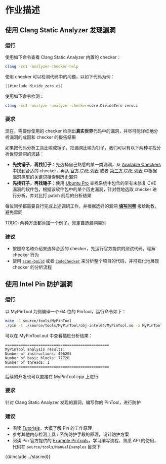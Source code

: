 # 作业描述

## 使用 Clang Static Analyzer 发现漏洞

### 运行

使用如下命令查看 Clang Static Analyzer 内置的 checker：

```bash
clang -cc1 -analyzer-checker-help
```

使用 checker 可以检测代码中的问题，以如下代码为例：

```c
{{#include divide_zero.c}}
```

使用如下命令检测：

```bash
clang -cc1 -analyze -analyzer-checker=core.DivideZero zero.c
```

### 要求

现在，需要你使用的 checker 检测出**真实世界**代码中的漏洞，并尽可能详细地分析漏洞的成因和 checker 的报告结果

如果把代码分析工具比喻成锤子，把漏洞比喻为钉子，我们可以有以下两种寻找分析世界漏洞的思路：

- **先找锤子，再找钉子**：先选择自己熟悉的某一类漏洞，从 [Available Checkers](https://clang-analyzer.llvm.org/available_checks.html) 中找到合适的 checker，再从 [官方 CVE 列表](https://www.cve.org) 或者 [第三方 CVE 列表](https://ubuntu.com/security/cves) 中根据漏洞类型的关键词搜索到历史漏洞
- **先找钉子，再找锤子**：使用 [Ubuntu Pro](https://ubuntu.com/pro) 查找系统中包含的带有未修复 CVE 漏洞的软件包，根据该软件包中的某个历史漏洞，针对性地选取 checker 进行分析，并对比打 patch 前后的分析结果

每位同学都需要自行完成上述调研工作，并根据选好的漏洞 [**填写问卷**](https://wj.sjtu.edu.cn/q/msx7677i) 报给助教，避免雷同

TODO: 两种方法都添加一个例子，规定自选漏洞类别

### 建议

- 按照命名和介绍来选择合适的 checker，先运行官方提供的测试代码，理解 checker 行为
- 使用 [`scan-build`](https://clang-analyzer.llvm.org/scan-build.html) 或者 [`CodeChecker`](https://clang-analyzer.llvm.org/codechecker.html) 来分析整个项目的代码，并可视化地展现 checker 的分析流程

## 使用 Intel Pin 防护漏洞

### 运行

以 MyPinTool 为例编译一个 64 位的 PinTool，运行命令如下：

```bash
make -C source/tools/MyPinTool
./pin -t ./source/tools/MyPinTool/obj-intel64/MyPinTool.so -o MyPinTool.out -- /bin/ls
```

可以在 MyPinTool.out 中查看插桩分析结果：

```ascii
===============================================
MyPinTool analysis results:
Number of instructions: 406205
Number of basic blocks: 77720
Number of threads: 1
===============================================
```

后续的开发也可以直接在 MyPinTool.cpp 上进行

### 要求

针对 Clang Static Analyzer 发现的漏洞，编写你的 PinTool，进行防护

### 建议

- 阅读 [Tutorials](https://www.intel.com/content/www/us/en/developer/articles/tool/pin-a-dynamic-binary-instrumentation-tool.html#inpage-nav-5)，大概了解 Pin 的工作原理
- 参考其他内存检测工具 / 系统防护手段的原理，设计防护方案
- 阅读 Pin 官方提供的 [Example PinTools](https://software.intel.com/sites/landingpage/pintool/docs/98612/Pin/doc/html/index.html#EXAMPLES)，学习编写流程，熟悉 API 的使用，代码在 `source/tools/ManualExamples` 目录下

{{#include ../star.md}}
